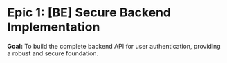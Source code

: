 # Epic 1: [BE] Secure Backend Implementation

**Goal:** To build the complete backend API for user authentication, providing a robust and secure
foundation.
